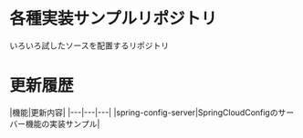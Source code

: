 # 各種実装サンプルリポジトリ
いろいろ試したソースを配置するリポジトリ

# 更新履歴

|機能|更新内容|
|---|---|---|
|spring-config-server|SpringCloudConfigのサーバー機能の実装サンプル|